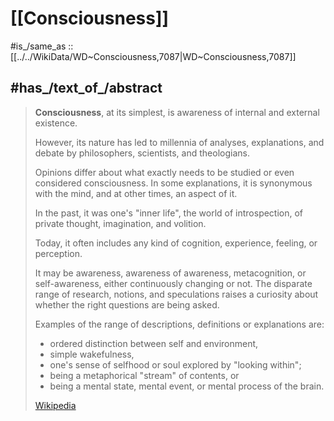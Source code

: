 
# [[Consciousness]] 

#is_/same_as :: [[../../WikiData/WD~Consciousness,7087|WD~Consciousness,7087]] 

## #has_/text_of_/abstract  

> **Consciousness**, at its simplest, is awareness of internal and external existence. 
> 
> However, its nature has led to millennia of analyses, explanations, 
> and debate by philosophers, scientists, and theologians. 
> 
> Opinions differ about what exactly needs to be studied or even considered consciousness. 
> In some explanations, it is synonymous with the mind, and at other times, an aspect of it. 
> 
> In the past, it was one's "inner life", the world of introspection, of private thought, imagination, and volition. 
> 
> Today, it often includes any kind of cognition, experience, feeling, or perception. 
> 
> It may be awareness, awareness of awareness, metacognition, or self-awareness, either continuously changing or not. 
> The disparate range of research, notions, and speculations 
> raises a curiosity about whether the right questions are being asked.
>
> Examples of the range of descriptions, definitions or explanations are: 
> - ordered distinction between self and environment, 
> - simple wakefulness, 
> - one's sense of selfhood or soul explored by "looking within"; 
> - being a metaphorical "stream" of contents, or 
> - being a mental state, mental event, or mental process of the brain.
>
> [Wikipedia](https://en.wikipedia.org/wiki/Consciousness)

